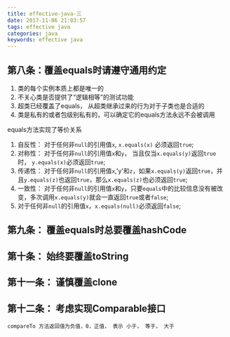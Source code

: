 ```yaml
---
title: effective-java-三
date: 2017-11-06 21:03:57
tags: effective java
categories: java
keywords: effective java
---
```


## 第八条：覆盖equals时请遵守通用约定
1. 类的每个实例本质上都是唯一的
2. 不关心类是否提供了“逻辑相等”的测试功能
3. 超类已经覆盖了equals， 从超类继承过来的行为对于子类也是合适的
4. 类是私有的或者包级别私有的，可以确定它的equals方法永远不会被调用

equals方法实现了等价关系
1. 自反性： 对于任何非`null`的引用值`x`, `x.equals(x)` 必须返回`true`;
2. 对称性： 对于任何非`null`的引用值`x`和`y`， 当且仅当`x.equals(y)`返回`true`时， `y.equals(x)`必须返回`true`;
3. 传递性： 对于任何非`null`的引用值`x`,'y'和`z`，如果`x.equals(y)`返回`true`，并且`y.equals(z)`也返回`true`，那么`x.equals(z)`也必须返回`true`;
4. 一致性： 对于任何非`null`的引用值`x`和`y`，只要`equals`中的比较信息没有被改变，多次调用`x.equals(y)`就会一直返回`true`或者`false`;
5. 对于任何非`null`的引用值`x`，`x.equals(null)`必须返回`false`;

## 第九条： 覆盖equals时总要覆盖hashCode

## 第十条： 始终要覆盖toString

## 第十一条： 谨慎覆盖clone

## 第十二条： 考虑实现Comparable接口
    compareTo 方法返回值为负值，0，正值， 表示 小于， 等于， 大于